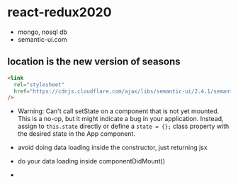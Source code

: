 # react-redux2020

- mongo, nosql db
- semantic-ui.com

## location is the new version of seasons

```html
<link
  rel="stylesheet"
  href="https://cdnjs.cloudflare.com/ajax/libs/semantic-ui/2.4.1/semantic.min.css"
/>
```

- Warning: Can't call setState on a component that is not yet mounted. This is a no-op, but it might indicate a bug in your application. Instead, assign to `this.state` directly or define a `state = {};` class property with the desired state in the App component.

- avoid doing data loading inside the constructor, just returning jsx

- do your data loading inside componentDidMount()

-
